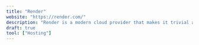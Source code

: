 ```yaml
---
title: "Render"
website: "https://render.com/"
description: "Render is a modern cloud provider that makes it trivial and instant to deploy your code in production. You can deploy anything on Render, from simple static sites and cron jobs to databases and Dockerized private services."
draft: true
tool: ["Hosting"]
---
```

